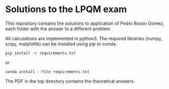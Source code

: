 # Solutions to the LPQM exam

This repository contains the solutions to application of Pedro Rosso Gomez, each folder with the answer to a different problem.

All calculations are implemented in python3. The required libraries (numpy, scipy, matplotlib) can be installed using pip or conda:

```
pip install -r requirements.txt
```
or
```
conda install --file requirements.txt
```

The PDF in the top directory contains the theoretical answers.